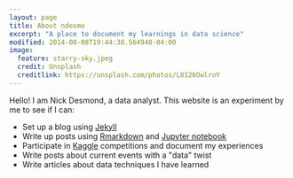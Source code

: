 ```yaml
---
layout: page
title: About ndesmo
excerpt: "A place to document my learnings in data science"
modified: 2014-08-08T19:44:38.564948-04:00
image:
  feature: starry-sky.jpeg
  credit: Unsplash
  creditlink: https://unsplash.com/photos/L8126OwlroY
---
```


Hello! I am Nick Desmond, a data analyst. This website is an experiment by me to see if I can:

* Set up a blog using [Jekyll](https://jekyllrb.com/)
* Write up posts using [Rmarkdown](http://rmarkdown.rstudio.com/) and [Jupyter notebook](http://jupyter.org/)
* Participate in [Kaggle](https://www.kaggle.com/) competitions and document my experiences
* Write posts about current events with a "data" twist
* Write articles about data techniques I have learned